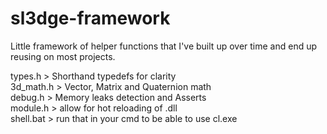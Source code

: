 # sl3dge-framework

Little framework of helper functions that I've built up over time and end up reusing on most projects.

types.h > Shorthand typedefs for clarity  
3d_math.h > Vector, Matrix and Quaternion math  
debug.h > Memory leaks detection and Asserts  
module.h > allow for hot reloading of .dll  
shell.bat > run that in your cmd to be able to use cl.exe

